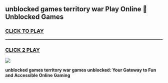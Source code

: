 
## unblocked games territory war Play Online 👋 Unblocked Games
<h3>
<a href="https://premium.freeplayer.one?title=unblocked_games_territory_war&ref=19F">CLICK TO PLAY</a></h3>
<hr>

<h3>
<a href="https://premium.freeplayer.one?title=unblocked_games_territory_war&ref=19F">CLICK 2 PLAY</a>
  
</h3>

<a href="https://premium.freeplayer.one?title=unblocked_games_territory_war&ref=19F"><img src="https://clearcache.store/games.png"></a>


**unblocked games territory war games unblocked: Your Gateway to Fun and Accessible Online Gaming**
